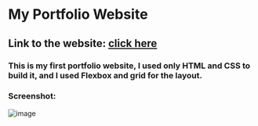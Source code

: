 # My Portfolio Website
## Link to the website: [click here](https://srjuchenko.github.io/portfolio/)
### This is my first portfolio website, I used only HTML and CSS to build it, and I used Flexbox and grid for the layout.
### Screenshot:
![image](https://user-images.githubusercontent.com/76474133/234102410-a220edcd-f3f3-4f62-aef8-4965f441f802.png)
